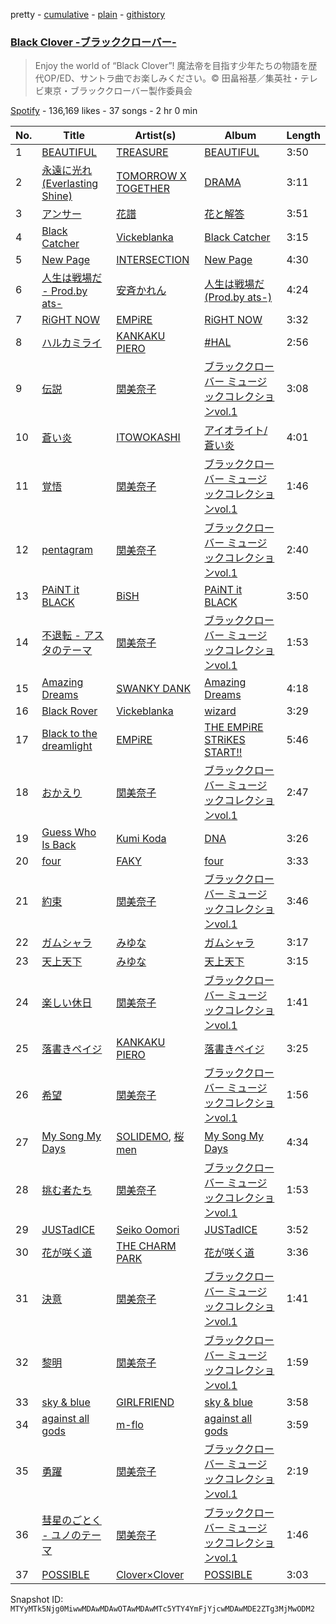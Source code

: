 pretty - [cumulative](/playlists/cumulative/37i9dQZF1DXcWN1IuaY8rd.md) - [plain](/playlists/plain/37i9dQZF1DXcWN1IuaY8rd) - [githistory](https://github.githistory.xyz/mackorone/spotify-playlist-archive/blob/main/playlists/plain/37i9dQZF1DXcWN1IuaY8rd)

### [Black Clover \-ブラッククローバー\-](https://open.spotify.com/playlist/37i9dQZF1DXcWN1IuaY8rd)

> Enjoy the world of “Black Clover”! 魔法帝を目指す少年たちの物語を歴代OP/ED、サントラ曲でお楽しみください。© 田畠裕基／集英社・テレビ東京・ブラッククローバー製作委員会

[Spotify](https://open.spotify.com/user/spotify) - 136,169 likes - 37 songs - 2 hr 0 min

| No. | Title | Artist(s) | Album | Length |
|---|---|---|---|---|
| 1 | [BEAUTIFUL](https://open.spotify.com/track/2qTBVFldq01eNa40hin4FV) | [TREASURE](https://open.spotify.com/artist/3KonOYiLsU53m4yT7gNotP) | [BEAUTIFUL](https://open.spotify.com/album/3Z5BxpuPKqQzLWuPl2OnMG) | 3:50 |
| 2 | [永遠に光れ \(Everlasting Shine\)](https://open.spotify.com/track/3zLCX1TGMpsA67cW2pq6ut) | [TOMORROW X TOGETHER](https://open.spotify.com/artist/0ghlgldX5Dd6720Q3qFyQB) | [DRAMA](https://open.spotify.com/album/74nwjBBoKHQOP6DDs71Zwf) | 3:11 |
| 3 | [アンサー](https://open.spotify.com/track/0ud4VAfTH1AOb904kWOTzJ) | [花譜](https://open.spotify.com/artist/2c32JruIkUyfdycHmhIph4) | [花と解答](https://open.spotify.com/album/1JavH0LMoyFjKlTUKl7mA7) | 3:51 |
| 4 | [Black Catcher](https://open.spotify.com/track/5RXmLhscstsdvWPN0XtUa0) | [Vickeblanka](https://open.spotify.com/artist/0PYPjvZaOa7bsCq26JOX8d) | [Black Catcher](https://open.spotify.com/album/55JDu3ogkzlmUKgJt3nSd3) | 3:15 |
| 5 | [New Page](https://open.spotify.com/track/2gApWgkuisXedOcS9Tligs) | [INTERSECTION](https://open.spotify.com/artist/5yzLjgtXt52UUcOO0y88ma) | [New Page](https://open.spotify.com/album/3IqJDQ3RL9oV6a91m9FCZE) | 4:30 |
| 6 | [人生は戦場だ \- Prod.by ats\-](https://open.spotify.com/track/3unpJWhOgxh0ayjWOTnydA) | [安斉かれん](https://open.spotify.com/artist/69hIxBVhw5zdCXv01W3Mbd) | [人生は戦場だ \(Prod.by ats\-\)](https://open.spotify.com/album/3fwXcwPrZVClE3lLXpUBcH) | 4:24 |
| 7 | [RiGHT NOW](https://open.spotify.com/track/1mK1HDtie9WU6DAw3VAC4r) | [EMPiRE](https://open.spotify.com/artist/1APhKAeROy02DedkHnbrXb) | [RiGHT NOW](https://open.spotify.com/album/3CDr5PP8emblEqbOdfcCtE) | 3:32 |
| 8 | [ハルカミライ](https://open.spotify.com/track/7m7uFwvYtrtHZb2Qw6nT2u) | [KANKAKU PIERO](https://open.spotify.com/artist/0y7gVi2MozEY4IyyDWKWqQ) | [\#HAL](https://open.spotify.com/album/2EfUnv86voOYnhBW1PS9Ng) | 2:56 |
| 9 | [伝説](https://open.spotify.com/track/05cEv76lqXwcuXqRo7y7dY) | [関美奈子](https://open.spotify.com/artist/4hzUKfpdzsxgI6xUFe6cT9) | [ブラッククローバー ミュージックコレクションvol.1](https://open.spotify.com/album/4sVjv2SxDjhjN9G1TbgLP4) | 3:08 |
| 10 | [蒼い炎](https://open.spotify.com/track/0XTGeSFcD73mgRgl8VSL6S) | [ITOWOKASHI](https://open.spotify.com/artist/1xwuTSJVlnBEOecAEHGRfY) | [アイオライト/蒼い炎](https://open.spotify.com/album/45IYPFvMoKBAxbWvbCNVbX) | 4:01 |
| 11 | [覚悟](https://open.spotify.com/track/6rLRxO604qgyY4frl7Kvnv) | [関美奈子](https://open.spotify.com/artist/4hzUKfpdzsxgI6xUFe6cT9) | [ブラッククローバー ミュージックコレクションvol.1](https://open.spotify.com/album/4sVjv2SxDjhjN9G1TbgLP4) | 1:46 |
| 12 | [pentagram](https://open.spotify.com/track/3fWsGlc7KEwFA9lGMWePaN) | [関美奈子](https://open.spotify.com/artist/4hzUKfpdzsxgI6xUFe6cT9) | [ブラッククローバー ミュージックコレクションvol.1](https://open.spotify.com/album/4sVjv2SxDjhjN9G1TbgLP4) | 2:40 |
| 13 | [PAiNT it BLACK](https://open.spotify.com/track/4S3aU06ISAWFb0hIdZ4WL8) | [BiSH](https://open.spotify.com/artist/0ebinq3ZTOQAJNag4sBTJj) | [PAiNT it BLACK](https://open.spotify.com/album/397tzAaw1SrdHdfzwfFX8Q) | 3:50 |
| 14 | [不退転 \- アスタのテーマ](https://open.spotify.com/track/79KnY1LVBsQ5Z28btG5Beu) | [関美奈子](https://open.spotify.com/artist/4hzUKfpdzsxgI6xUFe6cT9) | [ブラッククローバー ミュージックコレクションvol.1](https://open.spotify.com/album/4sVjv2SxDjhjN9G1TbgLP4) | 1:53 |
| 15 | [Amazing Dreams](https://open.spotify.com/track/3XkODQB4J2EQIOVKIhXp56) | [SWANKY DANK](https://open.spotify.com/artist/4l96NtYOUSEKXTUxsyKxtt) | [Amazing Dreams](https://open.spotify.com/album/2RRu7VV3TPkZXUOg8sSs7i) | 4:18 |
| 16 | [Black Rover](https://open.spotify.com/track/0OGw7V8wAI6OsZIQ12JkTP) | [Vickeblanka](https://open.spotify.com/artist/0PYPjvZaOa7bsCq26JOX8d) | [wizard](https://open.spotify.com/album/5WiacWoGjt3yMoK8vtQ0tz) | 3:29 |
| 17 | [Black to the dreamlight](https://open.spotify.com/track/3lsNKlSXqfctHBNFGOLVTE) | [EMPiRE](https://open.spotify.com/artist/1APhKAeROy02DedkHnbrXb) | [THE EMPiRE STRiKES START!!](https://open.spotify.com/album/2qDXBi8VyuTID8Q8ALI0BK) | 5:46 |
| 18 | [おかえり](https://open.spotify.com/track/2wbsecy8tvh4TbRwsQALjI) | [関美奈子](https://open.spotify.com/artist/4hzUKfpdzsxgI6xUFe6cT9) | [ブラッククローバー ミュージックコレクションvol.1](https://open.spotify.com/album/4sVjv2SxDjhjN9G1TbgLP4) | 2:47 |
| 19 | [Guess Who Is Back](https://open.spotify.com/track/4lBliLm5ufCBNPlCzpvrQB) | [Kumi Koda](https://open.spotify.com/artist/2mGYHril2LuZodRtTX06BC) | [DNA](https://open.spotify.com/album/6clP6HKzALC37Aoas4zX8B) | 3:26 |
| 20 | [four](https://open.spotify.com/track/5q0JLhzbWHNOOAXeUCI3mG) | [FAKY](https://open.spotify.com/artist/5oLb41tSEDtY357HGJCIK9) | [four](https://open.spotify.com/album/46SKYBNEHeuSmQfNmURKSK) | 3:33 |
| 21 | [約束](https://open.spotify.com/track/0fXgGULOSfjwOElAA8ROMz) | [関美奈子](https://open.spotify.com/artist/4hzUKfpdzsxgI6xUFe6cT9) | [ブラッククローバー ミュージックコレクションvol.1](https://open.spotify.com/album/4sVjv2SxDjhjN9G1TbgLP4) | 3:46 |
| 22 | [ガムシャラ](https://open.spotify.com/track/3D9yweVjHsSyfINp2Kbyx8) | [みゆな](https://open.spotify.com/artist/2eg5oiMWKYEJ5vVwW1YFCC) | [ガムシャラ](https://open.spotify.com/album/5xSqBRiOF07Ho37CzrdxoS) | 3:17 |
| 23 | [天上天下](https://open.spotify.com/track/3Nv1oNLEfPpNJqyl6xc65Z) | [みゆな](https://open.spotify.com/artist/2eg5oiMWKYEJ5vVwW1YFCC) | [天上天下](https://open.spotify.com/album/0KeFh6Qld8f728inbckziR) | 3:15 |
| 24 | [楽しい休日](https://open.spotify.com/track/4uf7e9p1Hwu1OqWUNuR7sT) | [関美奈子](https://open.spotify.com/artist/4hzUKfpdzsxgI6xUFe6cT9) | [ブラッククローバー ミュージックコレクションvol.1](https://open.spotify.com/album/4sVjv2SxDjhjN9G1TbgLP4) | 1:41 |
| 25 | [落書きペイジ](https://open.spotify.com/track/7lP713bUiokrSjRcztjzgp) | [KANKAKU PIERO](https://open.spotify.com/artist/0y7gVi2MozEY4IyyDWKWqQ) | [落書きペイジ](https://open.spotify.com/album/5OlJdcTJzsJMoCSsJmIwXM) | 3:25 |
| 26 | [希望](https://open.spotify.com/track/660SyF3p8GI0M6Jn4uGDJD) | [関美奈子](https://open.spotify.com/artist/4hzUKfpdzsxgI6xUFe6cT9) | [ブラッククローバー ミュージックコレクションvol.1](https://open.spotify.com/album/4sVjv2SxDjhjN9G1TbgLP4) | 1:56 |
| 27 | [My Song My Days](https://open.spotify.com/track/5N4ATZloYFOBdKLQ9v69CK) | [SOLIDEMO](https://open.spotify.com/artist/7ccOn9dXuj9TGDZJSLZYP2), [桜men](https://open.spotify.com/artist/09nL8Bc0RxxQ43ckGEqgqN) | [My Song My Days](https://open.spotify.com/album/0PtBxIsIQUduy2xZ3XJhag) | 4:34 |
| 28 | [挑む者たち](https://open.spotify.com/track/75cVPS8TCJcNqkNcnqVqzy) | [関美奈子](https://open.spotify.com/artist/4hzUKfpdzsxgI6xUFe6cT9) | [ブラッククローバー ミュージックコレクションvol.1](https://open.spotify.com/album/4sVjv2SxDjhjN9G1TbgLP4) | 1:53 |
| 29 | [JUSTadICE](https://open.spotify.com/track/6IVM1YYZq6K6NG6qqC26o4) | [Seiko Oomori](https://open.spotify.com/artist/24YRwiUM8Lj1bamuYNbeEr) | [JUSTadICE](https://open.spotify.com/album/5vtry7e8VNfajQeMQZt1tE) | 3:52 |
| 30 | [花が咲く道](https://open.spotify.com/track/1BxBJCHhyGYcPLZBAaC7YE) | [THE CHARM PARK](https://open.spotify.com/artist/2QKf9jr434G3Mo8Hr9npPb) | [花が咲く道](https://open.spotify.com/album/4lKBO464MmbFPazU6RNgV8) | 3:36 |
| 31 | [決意](https://open.spotify.com/track/19tiuT7LfjaB2s9Lo5oVP4) | [関美奈子](https://open.spotify.com/artist/4hzUKfpdzsxgI6xUFe6cT9) | [ブラッククローバー ミュージックコレクションvol.1](https://open.spotify.com/album/4sVjv2SxDjhjN9G1TbgLP4) | 1:41 |
| 32 | [黎明](https://open.spotify.com/track/5cYI9415dBr2nIuCmxId8g) | [関美奈子](https://open.spotify.com/artist/4hzUKfpdzsxgI6xUFe6cT9) | [ブラッククローバー ミュージックコレクションvol.1](https://open.spotify.com/album/4sVjv2SxDjhjN9G1TbgLP4) | 1:59 |
| 33 | [sky & blue](https://open.spotify.com/track/1AZKHiqBKfdBxVcWUnJJUj) | [GIRLFRIEND](https://open.spotify.com/artist/4jMAPB1oOdRVwqvGOnsNGn) | [sky & blue](https://open.spotify.com/album/5tNvYlCJYyNXXLKwlP7vpF) | 3:58 |
| 34 | [against all gods](https://open.spotify.com/track/2Y7RqQQ8SHHuyOuahPFmoT) | [m\-flo](https://open.spotify.com/artist/4UhiMIdxKqQxmzdE9nYe6O) | [against all gods](https://open.spotify.com/album/7JzuLlamf2TEHcAGtbIWa6) | 3:59 |
| 35 | [勇躍](https://open.spotify.com/track/5zl5DgayfsqXrmKQ3KMoNP) | [関美奈子](https://open.spotify.com/artist/4hzUKfpdzsxgI6xUFe6cT9) | [ブラッククローバー ミュージックコレクションvol.1](https://open.spotify.com/album/4sVjv2SxDjhjN9G1TbgLP4) | 2:19 |
| 36 | [彗星のごとく \- ユノのテーマ](https://open.spotify.com/track/41ZI62Vub0v58tEhFZ9Hcz) | [関美奈子](https://open.spotify.com/artist/4hzUKfpdzsxgI6xUFe6cT9) | [ブラッククローバー ミュージックコレクションvol.1](https://open.spotify.com/album/4sVjv2SxDjhjN9G1TbgLP4) | 1:46 |
| 37 | [POSSIBLE](https://open.spotify.com/track/7bBynD5zaziUBMKiXzSytI) | [Clover×Clover](https://open.spotify.com/artist/7LwbY0oHkFUCsKkBr18tox) | [POSSIBLE](https://open.spotify.com/album/4WWH23Q3b6hUaxcwxEcoWf) | 3:03 |

Snapshot ID: `MTYyMTk5Njg0MiwwMDAwMDAwOTAwMDAwMTc5YTY4YmFjYjcwMDAwMDE2ZTg3MjMwODM2`
